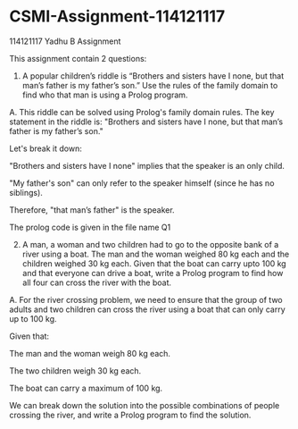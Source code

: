 # CSMI-Assignment-114121117
114121117  Yadhu B Assignment

This assignment contain 2 questions:
1. A popular children’s riddle is “Brothers and sisters have I none, but that man’s father is my father’s son.” Use the rules of the family domain to find who that man is using a Prolog program.

A. This riddle can be solved using Prolog's family domain rules. The key statement in the riddle is:
   "Brothers and sisters have I none, but that man’s father is my father’s son."

   Let's break it down:

  "Brothers and sisters have I none" implies that the speaker is an only child.
  
  "My father's son" can only refer to the speaker himself (since he has no siblings).
  
  Therefore, "that man’s father" is the speaker.
  
  The prolog code is given in the file name Q1


2. A man, a woman and two children had to go to the opposite bank of a river using a boat. The man and the woman weighed 80 kg each and the children weighed 30 kg each. Given that the boat can carry upto 100 kg and that everyone can drive a boat, write a Prolog program to find how all four can cross the river with the boat.

A. For the river crossing problem, we need to ensure that the group of two adults and two children can cross the river using a boat that can only carry up to 100 kg.

   Given that:
   
   The man and the woman weigh 80 kg each.
   
   The two children weigh 30 kg each.
   
   The boat can carry a maximum of 100 kg.
   
   We can break down the solution into the possible combinations of people crossing the river, and write a Prolog program to find the solution.
